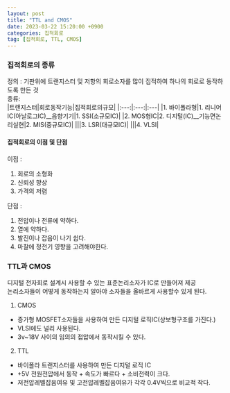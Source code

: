 ```yaml
---
layout: post
title: "TTL and CMOS"
date: 2023-03-22 15:20:00 +0900
categories: 집적회로
tag: [집적회로, TTL, CMOS]
---
```


### 집적회로의 종류
정의 : 기판위에 트랜지스터 및 저항의 회로소자를 많이 집적하여 
하나의 회로로 동작하도록 만든 것 <br>
종류: <br>
|트랜지스터|회로동작기능|집적회로의규모|
|:---:|:---:|:---|
|1. 바이폴라형|1. 리니어IC(아날로그IC)__음향기기|1. SSI(소규모IC)|
|2. MOS형IC|2. 디지털(IC)__기능면논리실현|2. MIS(중규모IC)|
|||3. LSR(대규모IC)|
|||4. VLSI|

#### 집적회로의 이점 및 단점<br>
이점 :
1. 회로의 소형화
2. 신뢰성 향상
3. 가격의 저렴

단점 :
1. 전압이나 전류에 약하다.
2. 열에 약하다.
3. 발진이나 잡음이 나기 쉽다.
4. 마찰에 정전기 영향을 고려해야한다.

### TTL과 CMOS
디지털 전자회로 설계시 사용할 수 있는 표준논리소자가 IC로 만들어져 제공 <br>
논리소자들이 어떻게 동작하는지 알아야 소자들을 올바르게 사용할수 있게 된다. <br>
1. CMOS 
  + 증가형 MOSFET소자들을 사용하여 만든 디지털 로직IC(상보형구조를 가진다.)
  + VLSI에도 널리 사용된다.
  + 3v~18V 사이의 임의의 접압에서 동작시킬 수 있다.

2. TTL
  + 바이폴라 트랜지스터를 사용하여 만든 디지털 로직 IC <br>
  + +5V 전원전압에서 동작 + 속도가 빠르다 + 소비전력이 크다.
  + 저전압레벨잡음여유 및 고전압레벨잡음여유가 각각 0.4V씩으로 비교적 작다.




